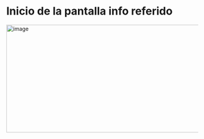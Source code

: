 # Inicio de la pantalla info referido
<img width="959" height="284" alt="image" src="https://github.com/user-attachments/assets/05972153-8349-4a1d-ba91-09d0699d7a37" />
